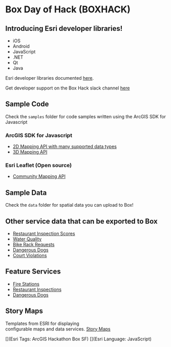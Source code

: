 # Box Day of Hack (BOXHACK)

## Introducing Esri developer libraries!
* iOS
* Android
* JavaScript
* .NET
* Qt
* Java

Esri developer libraries documented [here](https://developers.arcgis.com/).

Get developer support on the Box Hack slack channel [here](https://boxhackday.slack.com/messages/general/)

## Sample Code
Check the `samples` folder for code samples written using the ArcGIS SDK for Javascript

### ArcGIS SDK for Javascript
* [2D Mapping API with many supported data types](https://developers.arcgis.com/javascript/3/)
* [3D Mapping API](https://developers.arcgis.com/javascript/)

### Esri Leaflet (Open source)
* [Community Mapping API](https://esri.github.io/esri-leaflet/)

## Sample Data
Check the `data` folder for spatial data  you can upload to Box!

## Other service data that can be exported to Box

* [Restaurant Inspection Scores](https://data.austintexas.gov/dataset/Restaurant-Inspection-Scores/ecmv-9xxi)
* [Water Quality](https://data.austintexas.gov/Environmental/Water-Quality-Sampling-Data/5tye-7ray)
* [Bike Rack Requests](https://data.austintexas.gov/Transportation/Bicycle-Rack-Requests/5tx2-pk4n)
* [Dangerous Dogs](https://data.austintexas.gov/Public-Safety/Declared-Dangerous-Dogs/ykw4-j3aj)
* [Court Violations](https://data.austintexas.gov/Public-Safety/Municipal-Court-Violation-Location/8jyt-x94k)

## Feature Services

* [Fire Stations](http://esri23.maps.arcgis.com/home/item.html?id=b6091b9e9e184e2fafd016132412537a)
* [Restaurant Inspections](http://esri23.maps.arcgis.com/home/item.html?id=324daed7e2b847c7b0aa1781be924e1e)
* [Dangerous Dogs](http://esri23.maps.arcgis.com/home/webmap/viewer.html?webmap=101901d5e4a24a4d872cf73de736a97a)


## Story Maps
Templates from ESRI for displaying<br> configurable maps and data services. [Story Maps](http://storymaps.esri.com/home/)

[](Esri Tags: ArcGIS Hackathon Box SF)
[](Esri Language: JavaScript)
